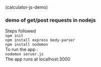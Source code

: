 (calculator-js-demo)
### demo of get/post requests in nodejs <br>
Steps followed <br>
```npm init```<br>
```npm install express body-parser```<br>
```npm install nodemon```<br>
To run the app : <br>
```nodemon server.js```<br>
The app runs at localhost:3000
